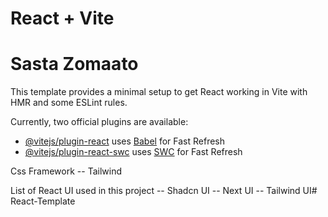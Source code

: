 # React + Vite
# Sasta Zomaato

This template provides a minimal setup to get React working in Vite with HMR and some ESLint rules.

Currently, two official plugins are available:

- [@vitejs/plugin-react](https://github.com/vitejs/vite-plugin-react/blob/main/packages/plugin-react/README.md) uses [Babel](https://babeljs.io/) for Fast Refresh
- [@vitejs/plugin-react-swc](https://github.com/vitejs/vite-plugin-react-swc) uses [SWC](https://swc.rs/) for Fast Refresh

Css Framework
    -- Tailwind

List of React UI used in this project
    -- Shadcn UI
    -- Next UI
    -- Tailwind UI#   R e a c t - T e m p l a t e  
 